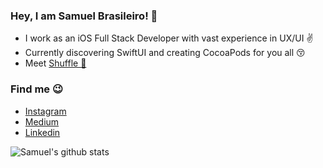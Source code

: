 <!--
**samuelbrasileiro/samuelbrasileiro** is a ✨ _special_ ✨ repository because its `README.md` (this file) appears on your GitHub profile.
-->
### Hey, I am Samuel Brasileiro! 🤟

- I work as an iOS Full Stack Developer with vast experience in UX/UI ✌️
- Currently discovering SwiftUI and creating CocoaPods for you all 😚
- Meet [Shuffle 👀](https://apps.apple.com/br/app/shuffle-with-friends/id1536329239)

### Find me 😉
 - [Instagram](https://instagram.com/samuelbsantosn)
 - [Medium](https://medium.com/@samuelbs)
 - [Linkedin](https://www.linkedin.com/in/samuel-brasileiro-9328a116b)
 
![Samuel's github stats](https://github-readme-stats.vercel.app/api?username=samuelbrasileiro&count_private=true&show_icons=true&hide=contribs,issues&theme=radical)


